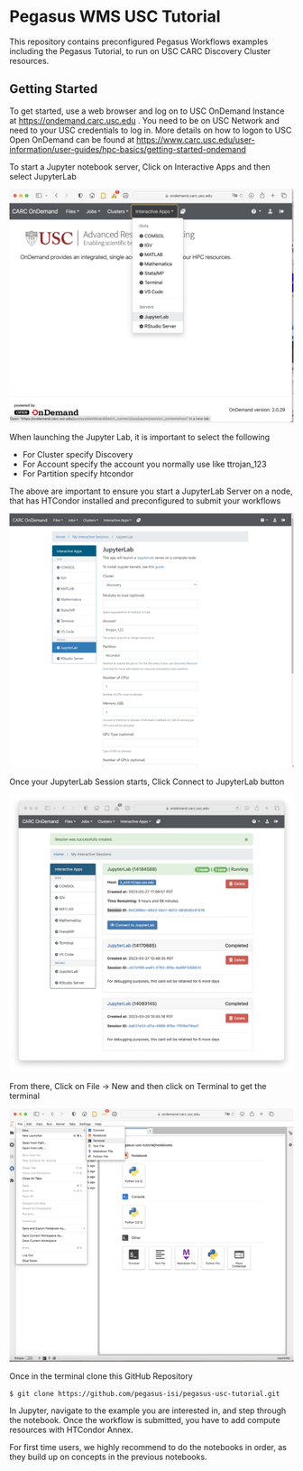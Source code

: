 # Pegasus WMS USC Tutorial

This repository contains preconfigured Pegasus Workflows examples including the Pegasus Tutorial, to run on USC CARC Discovery Cluster resources. 

## Getting Started
To get started, use a web browser and log on to USC OnDemand Instance at https://ondemand.carc.usc.edu . You need to be on USC Network and need to your USC credentials to log in. More details on how to logon to USC Open OnDemand can be found at https://www.carc.usc.edu/user-information/user-guides/hpc-basics/getting-started-ondemand

To start a Jupyter notebook server, Click on Interactive Apps and then select JupyterLab

![Start JupyterLab](./images/jupyterlab-start.png)

When launching the Jupyter Lab, it is important to select the following
* For Cluster specify Discovery
* For Account specify the account you normally use like ttrojan_123
* For Partition specify htcondor

The above are important to ensure you start a JupyterLab Server on a node, that has HTCondor installed and preconfigured to submit your workflows

![Launch JupyterLab](./images/jupyterlab-launch.png)

Once your JupyterLab Session starts, Click Connect to JupyterLab button

![Connect to Running JupyterLab](./images/jupyterlab-running.png)

From there, Click on File -> New and then click on Terminal to get the terminal

![Shell Access In Jupyter](./images/terminal-start.png)

Once in the terminal clone this GitHub Repository

```
$ git clone https://github.com/pegasus-isi/pegasus-usc-tutorial.git
```

In Jupyter, navigate to the example you are interested in, and step through the notebook. Once the workflow is submitted, you have to add compute resources with HTCondor Annex.

For first time users, we highly recommend to do the notebooks in order, as they build up on concepts in the previous notebooks.

